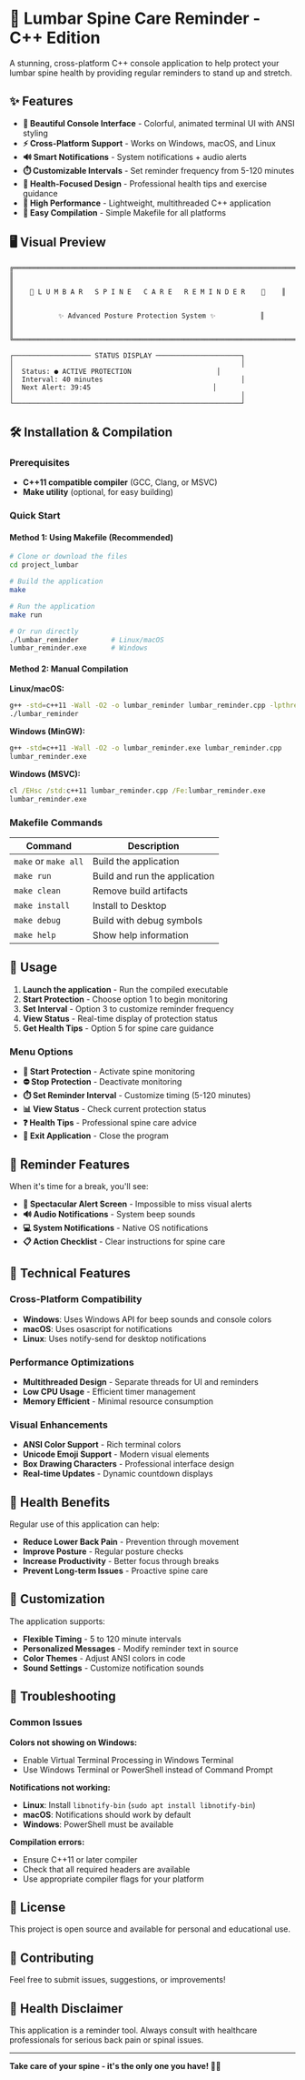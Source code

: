 # 🦴 Lumbar Spine Care Reminder - C++ Edition

A stunning, cross-platform C++ console application to help protect your lumbar spine health by providing regular reminders to stand up and stretch.

## ✨ Features

- **🎨 Beautiful Console Interface** - Colorful, animated terminal UI with ANSI styling
- **⚡ Cross-Platform Support** - Works on Windows, macOS, and Linux
- **🔊 Smart Notifications** - System notifications + audio alerts
- **⏱️ Customizable Intervals** - Set reminder frequency from 5-120 minutes
- **🎯 Health-Focused Design** - Professional health tips and exercise guidance
- **🚀 High Performance** - Lightweight, multithreaded C++ application
- **💾 Easy Compilation** - Simple Makefile for all platforms

## 🖥️ Visual Preview

```
╔══════════════════════════════════════════════════════════════════════════╗
║                                                                          ║
║    🦴 L U M B A R   S P I N E   C A R E   R E M I N D E R    🦴    ║
║                                                                          ║
║           ✨ Advanced Posture Protection System ✨           ║
║                                                                          ║
╚══════════════════════════════════════════════════════════════════════════╝

┌─────────────────── STATUS DISPLAY ─────────────────────┐
│                                                        │
│  Status: ● ACTIVE PROTECTION                     │
│  Interval: 40 minutes                                  │
│  Next Alert: 39:45                              │
│                                                        │
└────────────────────────────────────────────────────────┘
```

## 🛠️ Installation & Compilation

### Prerequisites

- **C++11 compatible compiler** (GCC, Clang, or MSVC)
- **Make utility** (optional, for easy building)

### Quick Start

#### Method 1: Using Makefile (Recommended)

```bash
# Clone or download the files
cd project_lumbar

# Build the application
make

# Run the application
make run

# Or run directly
./lumbar_reminder        # Linux/macOS
lumbar_reminder.exe      # Windows
```

#### Method 2: Manual Compilation

**Linux/macOS:**
```bash
g++ -std=c++11 -Wall -O2 -o lumbar_reminder lumbar_reminder.cpp -lpthread
./lumbar_reminder
```

**Windows (MinGW):**
```cmd
g++ -std=c++11 -Wall -O2 -o lumbar_reminder.exe lumbar_reminder.cpp
lumbar_reminder.exe
```

**Windows (MSVC):**
```cmd
cl /EHsc /std:c++11 lumbar_reminder.cpp /Fe:lumbar_reminder.exe
lumbar_reminder.exe
```

### Makefile Commands

| Command | Description |
|---------|-------------|
| `make` or `make all` | Build the application |
| `make run` | Build and run the application |
| `make clean` | Remove build artifacts |
| `make install` | Install to Desktop |
| `make debug` | Build with debug symbols |
| `make help` | Show help information |

## 🚀 Usage

1. **Launch the application** - Run the compiled executable
2. **Start Protection** - Choose option 1 to begin monitoring
3. **Set Interval** - Option 3 to customize reminder frequency
4. **View Status** - Real-time display of protection status
5. **Get Health Tips** - Option 5 for spine care guidance

### Menu Options

- **🚀 Start Protection** - Activate spine monitoring
- **⛔ Stop Protection** - Deactivate monitoring
- **⏱️ Set Reminder Interval** - Customize timing (5-120 minutes)
- **📊 View Status** - Check current protection status
- **❓ Health Tips** - Professional spine care advice
- **🚪 Exit Application** - Close the program

## 🎯 Reminder Features

When it's time for a break, you'll see:

- **🚨 Spectacular Alert Screen** - Impossible to miss visual alerts
- **🔊 Audio Notifications** - System beep sounds
- **💻 System Notifications** - Native OS notifications
- **📋 Action Checklist** - Clear instructions for spine care

## 🎨 Technical Features

### Cross-Platform Compatibility
- **Windows**: Uses Windows API for beep sounds and console colors
- **macOS**: Uses osascript for notifications
- **Linux**: Uses notify-send for desktop notifications

### Performance Optimizations
- **Multithreaded Design** - Separate threads for UI and reminders
- **Low CPU Usage** - Efficient timer management
- **Memory Efficient** - Minimal resource consumption

### Visual Enhancements
- **ANSI Color Support** - Rich terminal colors
- **Unicode Emoji Support** - Modern visual elements
- **Box Drawing Characters** - Professional interface design
- **Real-time Updates** - Dynamic countdown displays

## 🏥 Health Benefits

Regular use of this application can help:
- **Reduce Lower Back Pain** - Prevention through movement
- **Improve Posture** - Regular posture checks
- **Increase Productivity** - Better focus through breaks
- **Prevent Long-term Issues** - Proactive spine care

## 🔧 Customization

The application supports:
- **Flexible Timing** - 5 to 120 minute intervals
- **Personalized Messages** - Modify reminder text in source
- **Color Themes** - Adjust ANSI colors in code
- **Sound Settings** - Customize notification sounds

## 🐛 Troubleshooting

### Common Issues

**Colors not showing on Windows:**
- Enable Virtual Terminal Processing in Windows Terminal
- Use Windows Terminal or PowerShell instead of Command Prompt

**Notifications not working:**
- **Linux**: Install `libnotify-bin` (`sudo apt install libnotify-bin`)
- **macOS**: Notifications should work by default
- **Windows**: PowerShell must be available

**Compilation errors:**
- Ensure C++11 or later compiler
- Check that all required headers are available
- Use appropriate compiler flags for your platform

## 📝 License

This project is open source and available for personal and educational use.

## 🤝 Contributing

Feel free to submit issues, suggestions, or improvements!

## 💙 Health Disclaimer

This application is a reminder tool. Always consult with healthcare professionals for serious back pain or spinal issues.

---

**Take care of your spine - it's the only one you have! 🦴💪**
